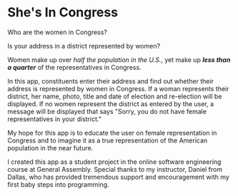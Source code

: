 She's In Congress
============================

Who are the women in Congress?  

Is your address in a district represented by women?  

Women make up over _half the population in the U.S._, yet make up _**less than a quarter**_ of the representatives in Congress.  

In this app, constituents enter their address and find out whether their address is represented by women in Congress. If a woman represents their district, her name, photo, title and date of election and re-election will be displayed. If no women represent the district as entered by the user, a message will be displayed that says "Sorry, you do not have female representatives in your district."  

My hope for this app is to educate the user on female representation in Congress and to imagine it as a true representation of the American population in the near future.  

I created this app as a student project in the online software engineering course at General Assembly.  Special thanks to my instructor, Daniel from Dallas, who has provided tremendous support and encouragement with my first baby steps into programming.
